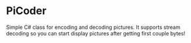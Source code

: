 PiCoder
=======
Simple C# class for encoding and decoding pictures. It supports stream decoding so you can start display pictures after getting first couple bytes!
